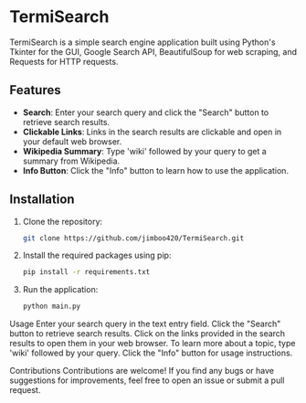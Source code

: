 # TermiSearch

TermiSearch is a simple search engine application built using Python's Tkinter for the GUI, Google Search API, BeautifulSoup for web scraping, and Requests for HTTP requests.

## Features

- **Search**: Enter your search query and click the "Search" button to retrieve search results.
- **Clickable Links**: Links in the search results are clickable and open in your default web browser.
- **Wikipedia Summary**: Type 'wiki' followed by your query to get a summary from Wikipedia.
- **Info Button**: Click the "Info" button to learn how to use the application.

## Installation

1. Clone the repository:

   ```bash
   git clone https://github.com/jimboo420/TermiSearch.git


2. Install the required packages using pip:

    ```bash
    pip install -r requirements.txt

3. Run the application: 
    
    ```bash
    python main.py

Usage
Enter your search query in the text entry field.
Click the "Search" button to retrieve search results.
Click on the links provided in the search results to open them in your web browser.
To learn more about a topic, type 'wiki' followed by your query.
Click the "Info" button for usage instructions.

Contributions
Contributions are welcome! If you find any bugs or have suggestions for improvements, feel free to open an issue or submit a pull request.

